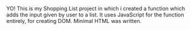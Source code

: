 YO!
This is my Shopping List project in which i created a function which 
adds the input given by user to a list. It uses JavaScript for the 
function entirely, for creating DOM. Minimal HTML was written.
